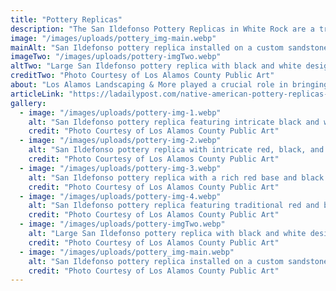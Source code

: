 ```yaml
---
title: "Pottery Replicas"
description: "The San Ildefonso Pottery Replicas in White Rock are a tribute to the rich pottery traditions of the San Ildefonso Pueblo, whose ancestors once inhabited the Pajarito Plateau. This public art installation features six oversized pottery replicas, each representing a different era in the evolution of San Ildefonso pottery, from ancestral cooking pots to contemporary designs. Initiated by the Los Alamos Art in Public Places Board in 2013, the project was a collaboration between local artists, historians, and community partners, coming to completion in 2016."
image: "/images/uploads/pottery_img-main.webp"
mainAlt: "San Ildefonso pottery replica installed on a custom sandstone base in White Rock, NM, as part of a public art installation honoring Pueblo pottery traditions."
imageTwo: "/images/uploads/pottery-imgTwo.webp"
altTwo: "Large San Ildefonso pottery replica with black and white design, mounted on a sandstone base along State Road 4 in White Rock, NM."
creditTwo: "Photo Courtesy of Los Alamos County Public Art"
about: "Los Alamos Landscaping & More played a crucial role in bringing the San Ildefonso Pottery Replicas project to life by constructing the bases and managing the installation of the pottery replicas. Our team carefully selected and positioned custom-cut sandstone boulders, ensuring each piece provided a stable and aesthetically fitting foundation for the large-scale pottery. With precision and attention to detail, we secured the replicas in place, integrating drainage solutions to protect the artwork from environmental wear. We take pride in having helped create a lasting tribute that blends art, history, and landscape into a visually stunning public display."
articleLink: "https://ladailypost.com/native-american-pottery-replicas-proposed-for-white-rock/"
gallery:
  - image: "/images/uploads/pottery-img-1.webp"
    alt: "San Ildefonso pottery replica featuring intricate black and white geometric designs, mounted on a sandstone base in White Rock, NM."
    credit: "Photo Courtesy of Los Alamos County Public Art"
  - image: "/images/uploads/pottery-img-2.webp"
    alt: "San Ildefonso pottery replica with intricate red, black, and white geometric patterns, installed on a sandstone base in White Rock, NM."
    credit: "Photo Courtesy of Los Alamos County Public Art"
  - image: "/images/uploads/pottery-img-3.webp"
    alt: "San Ildefonso pottery replica with a rich red base and black painted designs, mounted on a sandstone block in White Rock, NM."
    credit: "Photo Courtesy of Los Alamos County Public Art"
  - image: "/images/uploads/pottery-img-4.webp"
    alt: "San Ildefonso pottery replica featuring traditional red and black feather patterns, mounted on a sandstone base in White Rock, NM."
    credit: "Photo Courtesy of Los Alamos County Public Art"
  - image: "/images/uploads/pottery-imgTwo.webp"
    alt: "Large San Ildefonso pottery replica with black and white design, mounted on a sandstone base along State Road 4 in White Rock, NM."
    credit: "Photo Courtesy of Los Alamos County Public Art"
  - image: "/images/uploads/pottery_img-main.webp"
    alt: "San Ildefonso pottery replica installed on a custom sandstone base in White Rock, NM, as part of a public art installation honoring Pueblo pottery traditions."
    credit: "Photo Courtesy of Los Alamos County Public Art"
---
```

